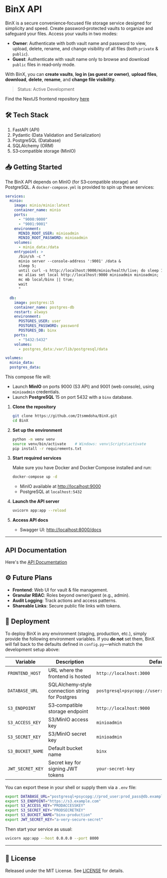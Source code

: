 # BinX API

BinX is a secure convenience‑focused file storage service designed for simplicity and speed. Create password‑protected vaults to organize and safeguard your files. Access your vaults in two modes:

* **Owner**: Authenticate with both vault name and password to view, upload, delete, rename, and change visibility of all files (both `private` & `public`).
* **Guest**: Authenticate with vault name only to browse and download `public` files in read‑only mode.

With BinX, you can **create vaults**, **log in (as guest or owner)**, **upload files**, **download**, **delete**, **rename**, and **change file visibility**.

> Status: Active Development

Find the NextJS frontend repository [here](https://github.com/itsmmdoha/binx-frontend)

## 🛠️ Tech Stack

1. FastAPI (API)  
2. Pydantic (Data Validation and Serialization)  
3. PostgreSQL (Database)  
4. SQLAlchemy (ORM)  
5. S3‑compatible storage (MinIO)

## 📥 Getting Started

The BinX API depends on MinIO (for S3‑compatible storage) and PostgreSQL. A `docker-compose.yml` is provided to spin up these services:

```yaml
services:
  minio:
    image: minio/minio:latest
    container_name: minio
    ports:
      - "9000:9000"
      - "9001:9001"
    environment:
      MINIO_ROOT_USER: minioadmin
      MINIO_ROOT_PASSWORD: minioadmin
    volumes:
      - minio_data:/data
    entrypoint: >
      /bin/sh -c "
      minio server --console-address ':9001' /data &
      sleep 5;
      until curl -s http://localhost:9000/minio/health/live; do sleep 1; done;
      mc alias set local http://localhost:9000 minioadmin minioadmin;
      mc mb local/binx || true;
      wait
      "

  db:
    image: postgres:15
    container_name: postgres-db
    restart: always
    environment:
      POSTGRES_USER: user
      POSTGRES_PASSWORD: password
      POSTGRES_DB: binx
    ports:
      - "5432:5432"
    volumes:
      - postgres_data:/var/lib/postgresql/data

volumes:
  minio_data:
  postgres_data:
````

This compose file will:

* Launch **MinIO** on ports 9000 (S3 API) and 9001 (web console), using `minioadmin` credentials.
* Launch **PostgreSQL** 15 on port 5432 with a `binx` database.

1. **Clone the repository**

   ```bash
   git clone https://github.com/Itsmmdoha/BinX.git
   cd BinX
   ```
2. **Set up the environment**

   ```bash
   python -m venv venv
   source venv/bin/activate    # Windows: venv\Scripts\activate
   pip install -r requirements.txt
   ```
3. **Start required services**

   Make sure you have Docker and Docker Compose installed and run:

   ```bash
   docker-compose up -d
   ```

   * MinIO available at [http://localhost:9000](http://localhost:9000)
   * PostgreSQL at `localhost:5432`
4. **Launch the API server**

   ```bash
   uvicorn app:app --reload
   ```
5. **Access API docs**

   * Swagger UI: [http://localhost:8000/docs](http://localhost:8000/docs)

---

## API Documentation

Here's the [API Documentation](./API_Docs.md)

## ⚙️ Future Plans

* **Frontend**: Web UI for vault & file management.
* **Granular RBAC**: Roles beyond owner/guest (e.g., admin).
* **Audit Logging**: Track actions and access patterns.
* **Shareable Links**: Secure public file links with tokens.

## 🚀 Deployment

To deploy BinX in any environment (staging, production, etc.), simply provide the following environment variables. If you **do not** set them, BinX will fall back to the defaults defined in `config.py`—which match the development setup above:

| Variable         | Description                                     | Default (dev)                                            |
| ---------------- | ----------------------------------------------- | -------------------------------------------------------- |
| `FRONTEND_HOST`  | URL where the frontend is hosted                | `http://localhost:3000`                                  |
| `DATABASE_URL`   | SQLAlchemy‑style connection string for Postgres | `postgresql+psycopg://user:password@localhost:5432/binx` |
| `S3_ENDPOINT`    | S3‑compatible storage endpoint                  | `http://localhost:9000`                                  |
| `S3_ACCESS_KEY`  | S3/MinIO access key                             | `minioadmin`                                             |
| `S3_SECRET_KEY`  | S3/MinIO secret key                             | `minioadmin`                                             |
| `S3_BUCKET_NAME` | Default bucket name                             | `binx`                                                   |
| `JWT_SECRET_KEY` | Secret key for signing JWT tokens               | `your-secret-key`                                        |

You can export these in your shell or supply them via a `.env` file:

```bash
export DATABASE_URL="postgresql+psycopg://prod_user:prod_pass@db.example.com:5432/binx_prod"
export S3_ENDPOINT="https://s3.example.com"
export S3_ACCESS_KEY="PRODACCESSKEY"
export S3_SECRET_KEY="PRODSECRETKEY"
export S3_BUCKET_NAME="binx-production"
export JWT_SECRET_KEY="a-very-secure-secret"
```

Then start your service as usual:

```bash
uvicorn app:app --host 0.0.0.0 --port 8000
```

---

## 📄 License

Released under the MIT License. See [LICENSE](./LICENSE) for details.

